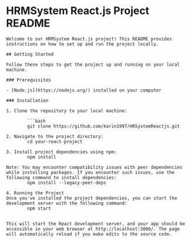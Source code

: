   # HRMSystem React.js Project README
    
    Welcome to our HRMSystem React.js project! This README provides instructions on how to set up and run the project locally.
    
    ## Getting Started
    
    Follow these steps to get the project up and running on your local machine.
    
    ### Prerequisites
    
    - [Node.js](https://nodejs.org/) installed on your computer
    
    ### Installation
    
    1. Clone the repository to your local machine:
    
            ```bash
            git clone https://github.com/karin1997/HRSystemReactjs.git
    
    2. Navigate to the project directory:
            cd your-react-project
    
    3. Install project dependencies using npm:
            npm install
    
    Note: You may encounter compatibility issues with peer dependencies while installing packages. If you encounter such issues, use the following command to install dependencies:
            npm install --legacy-peer-deps
    
    4. Running the Project
    Once you've installed the project dependencies, you can start the development server with the following command:
            npm start
    
    
    This will start the React development server, and your app should be accessible in your web browser at http://localhost:3000/. The page will automatically reload if you make edits to the source code.
